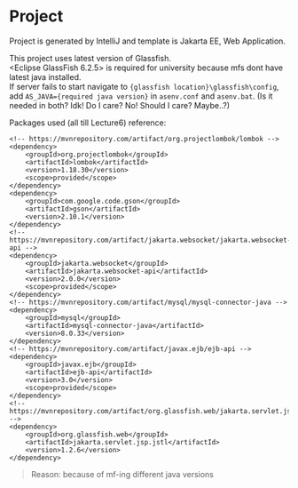 # Project

Project is generated by IntelliJ and template is Jakarta EE, Web Application.

This project uses latest version of Glassfish. <br>
\<Eclipse GlassFish 6.2.5\> is required for university because mfs dont have latest java installed.<br>
If server fails to start navigate to `{glassfish location}\glassfish\config`, add `AS_JAVA={required java version}` in `asenv.conf` and `asenv.bat`. (Is it needed in both? Idk! Do I care? No! Should I care? Maybe..?)

Packages used (all till Lecture6) reference: 

```
<!-- https://mvnrepository.com/artifact/org.projectlombok/lombok -->
<dependency>
    <groupId>org.projectlombok</groupId>
    <artifactId>lombok</artifactId>
    <version>1.18.30</version>
    <scope>provided</scope>
</dependency>
<dependency>
    <groupId>com.google.code.gson</groupId>
    <artifactId>gson</artifactId>
    <version>2.10.1</version>
</dependency>
<!-- https://mvnrepository.com/artifact/jakarta.websocket/jakarta.websocket-api -->
<dependency>
    <groupId>jakarta.websocket</groupId>
    <artifactId>jakarta.websocket-api</artifactId>
    <version>2.0.0</version>
    <scope>provided</scope>
</dependency>
<!-- https://mvnrepository.com/artifact/mysql/mysql-connector-java -->
<dependency>
    <groupId>mysql</groupId>
    <artifactId>mysql-connector-java</artifactId>
    <version>8.0.33</version>
</dependency>
<!-- https://mvnrepository.com/artifact/javax.ejb/ejb-api -->
<dependency>
    <groupId>javax.ejb</groupId>
    <artifactId>ejb-api</artifactId>
    <version>3.0</version>
    <scope>provided</scope>
</dependency>
<!-- https://mvnrepository.com/artifact/org.glassfish.web/jakarta.servlet.jsp.jstl -->
<dependency>
    <groupId>org.glassfish.web</groupId>
    <artifactId>jakarta.servlet.jsp.jstl</artifactId>
    <version>1.2.6</version>
</dependency>
```

> Reason: because of mf-ing different java versions

<!-- Cant wait to delete project -->